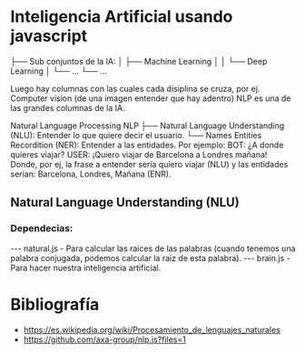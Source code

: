 # Inteligencia Artificial usando javascript
├── Sub conjuntos de la IA:
│   ├── Machine Learning
│   │   └── Deep Learning
│   └── ...
└── ...

Luego hay columnas con las cuales cada disiplina se cruza, por ej. Computer vision (de una imagen entender que hay adentro)
NLP es una de las grandes columnas de la IA.

Natural Language Processing NLP
    ├── Natural Language Understanding (NLU): Entender lo que quiere decir el usuario.
    └── Names Entities Recordition (NER): Entender a las entidades. 
    Por ejemplo:
        BOT: ¿A donde quieres viajar?
        USER: ¡Quiero viajar de Barcelona a 
            Londres mañana! 
    Donde, por ej, la frase a entender sería quiero viajar (NLU) y las entidades
    serían: Barcelona, Londres, Mañana (ENR).

## Natural Language Understanding (NLU)

### Dependecias:
--- natural.js - Para calcular las raices de las palabras (cuando tenemos una palabra conjugada, podemos calcular la raiz de esta palabra).
--- brain.js - Para hacer nuestra inteligencia artificial.

# Bibliografía

- https://es.wikipedia.org/wiki/Procesamiento_de_lenguajes_naturales
- https://github.com/axa-group/nlp.js?files=1